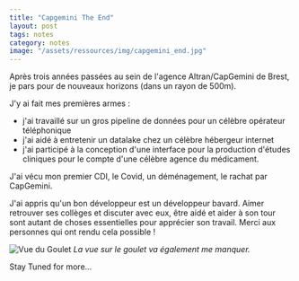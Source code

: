 ```yaml
---
title: "Capgemini The End"
layout: post
tags: notes
category: notes
image: "/assets/ressources/img/capgemini_end.jpg"
---
```


Après trois années passées au sein de l'agence Altran/CapGemini de Brest, je pars pour de nouveaux horizons (dans un rayon de 500m).  

<!--more-->
J'y ai fait mes premières armes :

- j'ai travaillé sur un gros pipeline de données pour un célèbre opérateur téléphonique
- j'ai aidé à entretenir un datalake chez un célèbre hébergeur internet
- j'ai participé à la conception d'une interface pour la production d'études cliniques pour le compte d'une célèbre agence du médicament.

J'ai vécu mon premier CDI, le Covid, un déménagement, le rachat par CapGemini.

J'ai appris qu'un bon développeur est un développeur bavard. Aimer retrouver ses collèges et discuter avec eux, être aidé et aider à son tour sont autant de choses essentielles pour apprécier son travail. Merci aux personnes qui ont rendu cela possible ! 

![Vue du Goulet](../assets/ressources/img/capgemini_end.jpg)
_La vue sur le goulet va également me manquer._

Stay Tuned for more...





